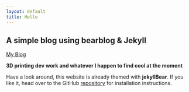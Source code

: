 ```yaml
---
layout: default
title: Hello
---
```



## A simple blog using bearblog & Jekyll

[My Blog](/blog)

**3D printing dev work and whatever I happen to find cool at the moment**
 


Have a look around, this website is already themed with **jekyllBear**. If you like it, head over to the GitHub [repository](https://github.com/knhash/jekyllBear) for installation instructions.
